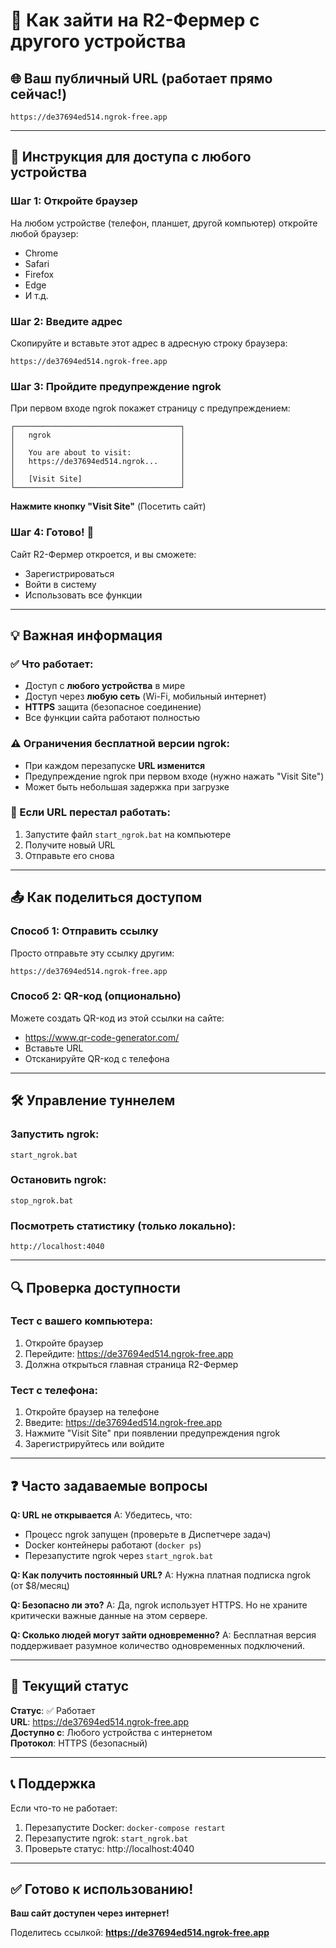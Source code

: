 # 📱 Как зайти на R2-Фермер с другого устройства

## 🌐 Ваш публичный URL (работает прямо сейчас!)

```
https://de37694ed514.ngrok-free.app
```

---

## 📲 Инструкция для доступа с любого устройства

### Шаг 1: Откройте браузер
На любом устройстве (телефон, планшет, другой компьютер) откройте любой браузер:
- Chrome
- Safari
- Firefox
- Edge
- И т.д.

### Шаг 2: Введите адрес
Скопируйте и вставьте этот адрес в адресную строку браузера:
```
https://de37694ed514.ngrok-free.app
```

### Шаг 3: Пройдите предупреждение ngrok
При первом входе ngrok покажет страницу с предупреждением:

```
┌─────────────────────────────────────┐
│   ngrok                             │
│                                     │
│   You are about to visit:           │
│   https://de37694ed514.ngrok...     │
│                                     │
│   [Visit Site]                      │
└─────────────────────────────────────┘
```

**Нажмите кнопку "Visit Site"** (Посетить сайт)

### Шаг 4: Готово! 🎉
Сайт R2-Фермер откроется, и вы сможете:
- Зарегистрироваться
- Войти в систему
- Использовать все функции

---

## 💡 Важная информация

### ✅ Что работает:
- Доступ с **любого устройства** в мире
- Доступ через **любую сеть** (Wi-Fi, мобильный интернет)
- **HTTPS** защита (безопасное соединение)
- Все функции сайта работают полностью

### ⚠️ Ограничения бесплатной версии ngrok:
- При каждом перезапуске **URL изменится**
- Предупреждение ngrok при первом входе (нужно нажать "Visit Site")
- Может быть небольшая задержка при загрузке

### 🔄 Если URL перестал работать:
1. Запустите файл `start_ngrok.bat` на компьютере
2. Получите новый URL
3. Отправьте его снова

---

## 📤 Как поделиться доступом

### Способ 1: Отправить ссылку
Просто отправьте эту ссылку другим:
```
https://de37694ed514.ngrok-free.app
```

### Способ 2: QR-код (опционально)
Можете создать QR-код из этой ссылки на сайте:
- https://www.qr-code-generator.com/
- Вставьте URL
- Отсканируйте QR-код с телефона

---

## 🛠️ Управление туннелем

### Запустить ngrok:
```
start_ngrok.bat
```

### Остановить ngrok:
```
stop_ngrok.bat
```

### Посмотреть статистику (только локально):
```
http://localhost:4040
```

---

## 🔍 Проверка доступности

### Тест с вашего компьютера:
1. Откройте браузер
2. Перейдите: https://de37694ed514.ngrok-free.app
3. Должна открыться главная страница R2-Фермер

### Тест с телефона:
1. Откройте браузер на телефоне
2. Введите: https://de37694ed514.ngrok-free.app
3. Нажмите "Visit Site" при появлении предупреждения ngrok
4. Зарегистрируйтесь или войдите

---

## ❓ Часто задаваемые вопросы

**Q: URL не открывается**
A: Убедитесь, что:
- Процесс ngrok запущен (проверьте в Диспетчере задач)
- Docker контейнеры работают (`docker ps`)
- Перезапустите ngrok через `start_ngrok.bat`

**Q: Как получить постоянный URL?**
A: Нужна платная подписка ngrok (от $8/месяц)

**Q: Безопасно ли это?**
A: Да, ngrok использует HTTPS. Но не храните критически важные данные на этом сервере.

**Q: Сколько людей могут зайти одновременно?**
A: Бесплатная версия поддерживает разумное количество одновременных подключений.

---

## 🎯 Текущий статус

**Статус**: ✅ Работает  
**URL**: https://de37694ed514.ngrok-free.app  
**Доступно с**: Любого устройства с интернетом  
**Протокол**: HTTPS (безопасный)

---

## 📞 Поддержка

Если что-то не работает:
1. Перезапустите Docker: `docker-compose restart`
2. Перезапустите ngrok: `start_ngrok.bat`
3. Проверьте статус: http://localhost:4040

---

## ✅ Готово к использованию!

**Ваш сайт доступен через интернет!**

Поделитесь ссылкой: **https://de37694ed514.ngrok-free.app**

